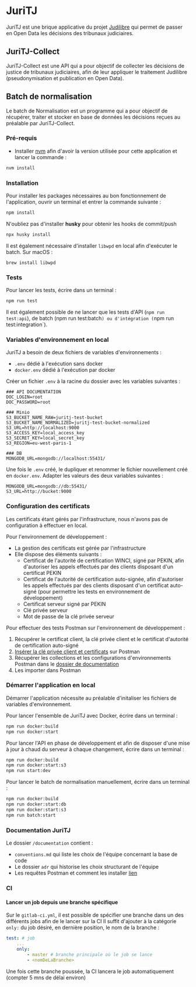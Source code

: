 # JuriTJ

JuriTJ est une brique applicative du projet [Judilibre](https://www.courdecassation.fr/toutes-les-actualites/2021/10/01/judilibre-les-decisions-judiciaires-en-open-data) qui permet de passer en Open Data les décisions des tribunaux judiciaires.

## JuriTJ-Collect

JuriTJ-Collect est une API qui a pour objectif de collecter les décisions de justice de tribunaux judiciaires, afin de leur appliquer le traitement Judilibre (pseudonymisation et publication en Open Data). 

## Batch de normalisation 

Le batch de Normalisation est un programme qui a pour objectif de récupérer, traiter et stocker en base de données les décisions reçues au préalable par JuriTJ-Collect. 

### Pré-requis
- Installer [nvm](https://github.com/nvm-sh/nvm) afin d'avoir la version utilisée pour cette application et lancer la commande :
```bash
nvm install
```

### Installation 

Pour installer les packages nécessaires au bon fonctionnement de l'application, ouvrir un terminal et entrer la commande suivante : 
```bash
npm install
```  
N'oubliez pas d'installer **husky** pour obtenir les hooks de commit/push
```bash
npx husky install
```

Il est également nécessaire d'installer `libwpd` en local afin d'exécuter le batch. 
Sur macOS : 
```
brew install libwpd
```

### Tests

Pour lancer les tests, écrire dans un terminal : 

 ```bash
npm run test
 ```

 Il est également possible de ne lancer que les tests d'API (`npm run test:api`), de batch (npm run test:batch`) ou d'intégration (`npm run test:integration`). 

### Variables d'environnement en local

JuriTJ a besoin de deux fichiers de variables d'environnements : 
- `.env` dédié à l'exécution sans docker
- `docker.env` dédié à l'exécution par docker 

Créer un fichier `.env` à la racine du dossier avec les variables suivantes :

```.env
### API DOCUMENTATION
DOC_LOGIN=root
DOC_PASSWORD=root

### Minio 
S3_BUCKET_NAME_RAW=juritj-test-bucket
S3_BUCKET_NAME_NORMALIZED=juritj-test-bucket-normalized
S3_URL=http://localhost:9000 
S3_ACCESS_KEY=local_access_key
S3_SECRET_KEY=local_secret_key
S3_REGION=eu-west-paris-1

### DB
MONGODB_URL=mongodb://localhost:55431/
```

Une fois le `.env` créé, le dupliquer et renommer le fichier nouvellement créé en `docker.env`. Adapter les valeurs des deux variables suivantes : 
```docker.env
MONGODB_URL=mongodb://db:55431/
S3_URL=http://bucket:9000 
```

### Configuration des certificats

Les certificats étant gérés par l'infrastructure, nous n'avons pas de configuration à effectuer en local. 

Pour l'environnement de développement :  
- La gestion des certificats est gérée par l'infrastructure 
- Elle dispose des éléments suivants : 
    - Certificat de l'autorité de certification WINCI, signé par PEKIN, afin d'autoriser les appels effectués par des clients disposant d'un certificat PEKIN
    - Certificat de l'autorité de certification auto-signée, afin d'autoriser les appels effectués par des clients disposant d'un certificat auto-signé (pour permettre les tests en environnement de développement)
    - Certificat serveur signé par PEKIN 
    - Clé privée serveur 
    - Mot de passe de la clé privée serveur 

Pour effectuer des tests Postman sur l'environnement de développement : 
 1. Récupérer le certificat client, la clé privée client et le certificat d'autorité de certification auto-signé 
 2. [Insérer la clé privée client et certificats](https://learning.postman.com/docs/sending-requests/certificates/) sur Postman
 3. Récupérer les collections et les configurations d'environnements Postman dans le [dossier de documentation](./documentation/postman/)
 4. Les importer dans Postman

### Démarrer l'application en local

Démarrer l'application nécessite au préalable d'initaliser les fichiers de variables d'environnement. 

Pour lancer l'ensemble de JuriTJ avec Docker, écrire dans un terminal : 
```bash
npm run docker:build
npm run docker:start
```

Pour lancer l'API en phase de développement et afin de disposer d'une mise à jour à chaud du serveur à chaque changement, écrire dans un terminal : 
```bash
npm run docker:build
npm run docker:start:s3
npm run start:dev
```

Pour lancer le batch de normalisation manuellement, écrire dans un terminal : 
```bash
npm run docker:build
npm run docker:start:db
npm run docker:start:s3
npm run batch:start
```

### Documentation JuriTJ 

Le dossier `/documentation` contient : 
- `conventions.md` qui liste les choix de l'équipe concernant la base de code 
- Le dossier `adr` qui historise les choix structurant de l'équipe 
- Les requêtes Postman et comment les installer [lien](documentation/postman/README.md)

### CI

#### Lancer un job depuis une branche spécifique

Sur le `gitlab-ci.yml`, il est possible de spécifier une branche dans un des différents jobs afin de le lancer sur la CI
Il suffit d'ajouter à la catégorie `only:` du job désiré, en dernière position, le nom de la branche : 
```yml
test: # job
    ...
    only:
        - master # branche principale où le job se lance
        - <nomDeLaBranche>
```

 Une fois cette branche poussée, la CI lancera le job automatiquement (compter 5 mns de délai environ)